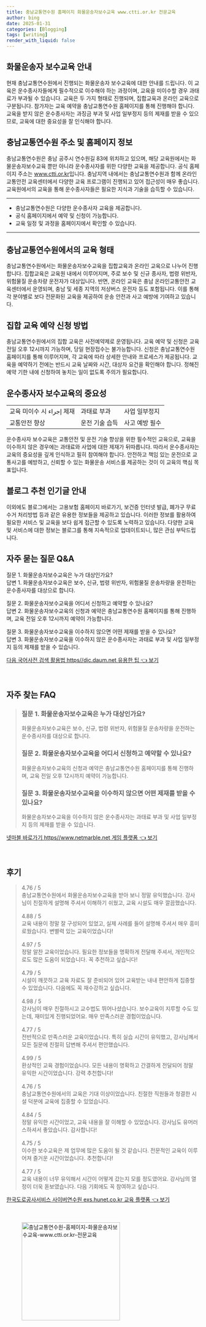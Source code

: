 ```yaml
---
title: 충남교통연수원 홈페이지 화물운송자보수교육 www.ctti.or.kr 전문교육
author: bing
date: 2025-01-31
categories: [Blogging]
tags: [writing]
render_with_liquid: false
---
```



<h2 id='화물운송자보수교육안내'>화물운송자 보수교육 안내</h2>

<p>현재 충남교통연수원에서 진행되는 화물운송자 보수교육에 대한 안내를 드립니다. 이 교육은 운수종사자들에게 필수적으로 이수해야 하는 과정이며, 교육을 미이수할 경우 과태료가 부과될 수 있습니다. 교육은 두 가지 형태로 진행되며, 집합교육과 온라인 교육으로 구분됩니다. 참가자는 교육 예약을 충남교통연수원 홈페이지를 통해 진행해야 합니다. 교육을 받지 않은 운수종사자는 과징금 부과 및 사업 일부정지 등의 제재를 받을 수 있으므로, 교육에 대한 중요성을 잘 인식해야 합니다.</p>

<h2 id='충남교통연수원정보'>충남교통연수원 주소 및 홈페이지 정보</h2>

<p>충남교통연수원은 충남 공주시 연수원길 83에 위치하고 있으며, 해당 교육원에서는 화물운송자보수교육 뿐만 아니라 운수종사자를 위한 다양한 교육을 제공합니다. 공식 홈페이지 주소는 <a href="https://www.ctti.or.kr/">www.ctti.or.kr</a>입니다. 충남지역 내에서는 충남교통연수원과 함께 온라인교통안전 교육센터에서 다양한 교육 프로그램이 진행되고 있어 접근성이 매우 좋습니다. 교육원에서의 교육을 통해 운수종사자들은 필요한 지식과 기술을 습득할 수 있습니다.</p>

<hr />

<ul>
    <li>충남교통연수원은 다양한 운수종사자 교육을 제공합니다.</li>
    <li>공식 홈페이지에서 예약 및 신청이 가능합니다.</li>
    <li>교육 일정 및 과정을 홈페이지에서 확인할 수 있습니다.</li>
</ul>

<hr />

<h2 id='교육형태'>충남교통연수원에서의 교육 형태</h2>

<p>충남교통연수원에서는 화물운송자보수교육을 집합교육과 온라인 교육으로 나누어 진행합니다. 집합교육은 교육원 내에서 이루어지며, 주로 보수 및 신규 종사자, 법령 위반자, 위험물질 운송차량 운전자가 대상입니다. 반면, 온라인 교육은 충남 온라인교통안전 교육센터에서 운영되며, 충남 및 세종 지역의 저상버스 운전자 등도 포함됩니다. 이를 통해 각 분야별로 보다 전문화된 교육을 제공하여 운송 안전과 사고 예방에 기여하고 있습니다.</p>

<h2 id='예약신청방법'>집합 교육 예약 신청 방법</h2>

<p>충남교통연수원에서의 집합 교육은 사전예약제로 운영됩니다. 교육 예약 및 신청은 교육 전일 오후 12시까지 가능하며, 당일 현장접수는 불가능합니다. 신청은 충남교통연수원 홈페이지를 통해 이루어지며, 각 교육에 따라 상세한 안내와 프로세스가 제공됩니다. 교육을 예약하기 전에는 반드시 교육 날짜와 시간, 대상자 요건을 확인해야 합니다. 정해진 예약 기한 내에 신청하여 놓치는 일이 없도록 주의가 필요합니다.</p>

<h2 id='교육중요성'>운수종사자 보수교육의 중요성</h2>

<table>
    <tr>
        <td>교육 미이수 시 إجراء 제재</td>
        <td>과태료 부과</td>
        <td>사업 일부정지</td>
    </tr>
    <tr>
        <td>교통안전 향상</td>
        <td>운전 기술 습득</td>
        <td>사고 예방 필수</td>
    </tr>
</table>

<p>운수종사자 보수교육은 교통안전 및 운전 기술 향상을 위한 필수적인 교육으로, 교육을 이수하지 않은 경우에는 과태료와 사업에 대한 제재가 뒤따릅니다. 따라서 운수종사자는 교육의 중요성을 깊게 인식하고 필히 참여해야 합니다. 안전하고 책임 있는 운전으로 교통사고를 예방하고, 신뢰할 수 있는 화물운송 서비스를 제공하는 것이 이 교육의 핵심 목표입니다.</p>

<h2 id='블로그추천'>블로그 추천 인기글 안내</h2>

<p>이외에도 블로그에서는 고용보험 홈페이지 바로가기, 보건증 인터넷 발급, 폐가구 무료수거 처리방법 등과 같은 유용한 정보들을 제공하고 있습니다. 이러한 정보를 활용하여 필요한 서비스 및 교육을 보다 쉽게 접근할 수 있도록 노력하고 있습니다. 다양한 교육 및 서비스에 대한 정보는 블로그를 통해 지속적으로 업데이트되니, 많은 관심 부탁드립니다.</p>

<h2 id='자주묻는질문'>자주 묻는 질문 Q&A</h2>

<p>질문 1. 화물운송자보수교육은 누가 대상인가요?<br>답변 1. 화물운송자보수교육은 보수, 신규, 법령 위반자, 위험물질 운송차량을 운전하는 운수종사자를 대상으로 합니다.</p>

<p>질문 2. 화물운송자보수교육을 어디서 신청하고 예약할 수 있나요?<br>답변 2. 화물운송자보수교육의 신청과 예약은 충남교통연수원 홈페이지를 통해 진행하며, 교육 전일 오후 12시까지 예약이 가능합니다.</p>

<p>질문 3. 화물운송자보수교육을 이수하지 않으면 어떤 제재를 받을 수 있나요?<br>답변 3. 화물운송자보수교육을 이수하지 않은 운수종사자는 과태료 부과 및 사업 일부정지 등의 제재를 받을 수 있습니다.</p>


<p><a class="click-button" title="다음 국어사전 검색 활용법 https//dic.daum.net 유용한 팁" href="https://aptwhite.github.io/posts/%EB%8B%A4%EC%9D%8C-%EA%B5%AD%EC%96%B4%EC%82%AC%EC%A0%84-%EA%B2%80%EC%83%89-%ED%99%9C%EC%9A%A9%EB%B2%95-httpsdic.daum.net-%EC%9C%A0%EC%9A%A9%ED%95%9C-%ED%8C%81/" rel="dofollow">다음 국어사전 검색 활용법 https//dic.daum.net 유용한 팁 👈 보기</a></p><br>
<h2 id='자주_찾는_FAQ'>자주 찾는 FAQ</h2>
<div itemscope="" itemtype="https://schema.org/FAQPage">
<blockquote>
<div itemscope="" itemprop="mainEntity" itemtype="https://schema.org/Question">
<h3 itemprop="name">질문 1. 화물운송자보수교육은 누가 대상인가요?</h3>
<div itemscope="" itemprop="acceptedAnswer" itemtype="https://schema.org/Answer">
<span itemprop="text">
<p>화물운송자보수교육은 보수, 신규, 법령 위반자, 위험물질 운송차량을 운전하는 운수종사자를 대상으로 합니다.</p>
</span>
</div>
</div>
<div itemscope="" itemprop="mainEntity" itemtype="https://schema.org/Question">
<h3 itemprop="name">질문 2. 화물운송자보수교육을 어디서 신청하고 예약할 수 있나요?</h3>
<div itemscope="" itemprop="acceptedAnswer" itemtype="https://schema.org/Answer">
<span itemprop="text">
<p>화물운송자보수교육의 신청과 예약은 충남교통연수원 홈페이지를 통해 진행하며, 교육 전일 오후 12시까지 예약이 가능합니다.</p>
</span>
</div>
</div>
<div itemscope="" itemprop="mainEntity" itemtype="https://schema.org/Question">
<h3 itemprop="name">질문 3. 화물운송자보수교육을 이수하지 않으면 어떤 제재를 받을 수 있나요?</h3>
<div itemscope="" itemprop="acceptedAnswer" itemtype="https://schema.org/Answer">
<span itemprop="text">
<p>화물운송자보수교육을 이수하지 않은 운수종사자는 과태료 부과 및 사업 일부정지 등의 제재를 받을 수 있습니다.</p>
</span>
</div>
</div>
</blockquote>
</div>
<p><a class="click-button" title="넷마블 바로가기 https//www.netmarble.net 게임 플랫폼" href="https://aptwhite.github.io/posts/%EB%84%B7%EB%A7%88%EB%B8%94-%EB%B0%94%EB%A1%9C%EA%B0%80%EA%B8%B0-httpswww.netmarble.net-%EA%B2%8C%EC%9E%84-%ED%94%8C%EB%9E%AB%ED%8F%BC/" rel="dofollow">넷마블 바로가기 https//www.netmarble.net 게임 플랫폼 👈 보기</a></p><br>
<h2 id='후기'>후기</h2>
<div itemscope itemtype="https://schema.org/Product">
  <blockquote>
  <div itemprop="review" itemscope itemtype="https://schema.org/Review">
      <div itemprop="reviewRating" itemscope itemtype="https://schema.org/Rating"> <span itemprop="ratingValue">4.76</span> / <span itemprop="bestRating">5</span> </div>
      <span itemprop="reviewBody">충남교통연수원에서 화물운송자보수교육을 받아 보니 정말 유익했습니다. 강사님이 친절하게 설명해 주셔서 이해하기 쉬웠고, 교육 시설도 매우 깔끔했습니다.</span>
  </div>
  <br>
  <div itemprop="review" itemscope itemtype="https://schema.org/Review">
      <div itemprop="reviewRating" itemscope itemtype="https://schema.org/Rating"> <span itemprop="ratingValue">4.88</span> / <span itemprop="bestRating">5</span> </div>
      <span itemprop="reviewBody">교육 내용이 정말 잘 구성되어 있었고, 실제 사례를 들어 설명해 주셔서 매우 흥미로웠습니다. 변별력 있는 교육이었습니다!</span>
  </div>
  <br>
  <div itemprop="review" itemscope itemtype="https://schema.org/Review">
      <div itemprop="reviewRating" itemscope itemtype="https://schema.org/Rating"> <span itemprop="ratingValue">4.97</span> / <span itemprop="bestRating">5</span> </div>
      <span itemprop="reviewBody">정말 알찬 교육이었습니다. 필요한 정보들을 명확하게 전달해 주셔서, 개인적으로도 많은 도움이 되었습니다. 꼭 추천하고 싶습니다!</span>
  </div>
  <br>
  <div itemprop="review" itemscope itemtype="https://schema.org/Review">
      <div itemprop="reviewRating" itemscope itemtype="https://schema.org/Rating"> <span itemprop="ratingValue">4.79</span> / <span itemprop="bestRating">5</span> </div>
      <span itemprop="reviewBody">시설이 깨끗하고 교육 자료도 잘 준비되어 있어 교육받는 내내 편안하게 집중할 수 있었습니다. 다음에도 꼭 재수강하고 싶습니다.</span>
  </div>
  <br>
  <div itemprop="review" itemscope itemtype="https://schema.org/Review">
      <div itemprop="reviewRating" itemscope itemtype="https://schema.org/Rating"> <span itemprop="ratingValue">4.98</span> / <span itemprop="bestRating">5</span> </div>
      <span itemprop="reviewBody">강사님이 매우 친절하시고 교수법도 뛰어나셨습니다. 보수교육이 지루할 수도 있는데, 재미있게 진행되었어요. 매우 만족스러운 경험이었습니다.</span>
  </div>
  <br>
  <div itemprop="review" itemscope itemtype="https://schema.org/Review">
      <div itemprop="reviewRating" itemscope itemtype="https://schema.org/Rating"> <span itemprop="ratingValue">4.77</span> / <span itemprop="bestRating">5</span> </div>
      <span itemprop="reviewBody">전반적으로 만족스러운 교육이었습니다. 특히 실습 시간이 유익했고, 강사님께서 모든 질문에 친절히 답변해 주셔서 편안했습니다.</span>
  </div>
  <br>
  <div itemprop="review" itemscope itemtype="https://schema.org/Review">
      <div itemprop="reviewRating" itemscope itemtype="https://schema.org/Rating"> <span itemprop="ratingValue">4.99</span> / <span itemprop="bestRating">5</span> </div>
      <span itemprop="reviewBody">환상적인 교육 경험이었습니다. 모든 내용이 명확하고 간결하게 전달되어 정말 유익한 시간이었습니다. 강력 추천합니다!</span>
  </div>
  <br>
  <div itemprop="review" itemscope itemtype="https://schema.org/Review">
      <div itemprop="reviewRating" itemscope itemtype="https://schema.org/Rating"> <span itemprop="ratingValue">4.76</span> / <span itemprop="bestRating">5</span> </div>
      <span itemprop="reviewBody">충남교통연수원에서의 교육은 기대 이상이었습니다. 친절한 직원들과 청결한 시설 덕분에 교육에 집중할 수 있었습니다.</span>
  </div>
  <br>
  <div itemprop="review" itemscope itemtype="https://schema.org/Review">
      <div itemprop="reviewRating" itemscope itemtype="https://schema.org/Rating"> <span itemprop="ratingValue">4.84</span> / <span itemprop="bestRating">5</span> </div>
      <span itemprop="reviewBody">정말 유익한 시간이었고, 교육 내용을 잘 이해할 수 있었습니다. 강사님도 유머러스하셔서 좋았습니다. 감사합니다!</span>
  </div>
  <br>
  <div itemprop="review" itemscope itemtype="https://schema.org/Review">
      <div itemprop="reviewRating" itemscope itemtype="https://schema.org/Rating"> <span itemprop="ratingValue">4.75</span> / <span itemprop="bestRating">5</span> </div>
      <span itemprop="reviewBody">이수한 보수교육은 제 업무에 많은 도움이 될 것 같습니다. 전문적인 교육이 이루어져 즐거운 시간이었습니다. 추천합니다!</span>
  </div>
  <br>
  <div itemprop="review" itemscope itemtype="https://schema.org/Review">
      <div itemprop="reviewRating" itemscope itemtype="https://schema.org/Rating"> <span itemprop="ratingValue">4.77</span> / <span itemprop="bestRating">5</span> </div>
      <span itemprop="reviewBody">교육 내용이 너무 유익해서 시간이 어떻게 갔는지 모를 정도였어요. 강사님의 열정이 더욱 돋보였습니다. 다음 기회에도 꼭 참여하고 싶습니다.</span>
  </div>
  </blockquote>
</div>
<p><a class="click-button" title="한국도로공사서비스 사이버연수원 exs.hunet.co.kr 교육 플랫폼" href="https://aptwhite.github.io/posts/%ED%95%9C%EA%B5%AD%EB%8F%84%EB%A1%9C%EA%B3%B5%EC%82%AC%EC%84%9C%EB%B9%84%EC%8A%A4-%EC%82%AC%EC%9D%B4%EB%B2%84%EC%97%B0%EC%88%98%EC%9B%90-exs.hunet.co.kr-%EA%B5%90%EC%9C%A1-%ED%94%8C%EB%9E%AB%ED%8F%BC/" rel="dofollow">한국도로공사서비스 사이버연수원 exs.hunet.co.kr 교육 플랫폼 👈 보기</a></p><br>
<figure class="image"><img src="https://aptwhite.github.io/assets/img/thumbnail/충남교통연수원-홈페이지-화물운송자보수교육-www.ctti.or.kr-전문교육.webp" alt="충남교통연수원-홈페이지-화물운송자보수교육-www.ctti.or.kr-전문교육" width="256" height="256"></figure>